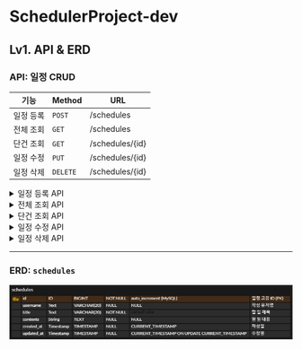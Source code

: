 # SchedulerProject-dev

## Lv1. API & ERD

### API: 일정 CRUD

| 기능    | Method   | URL             |
|-------|----------|-----------------|
| 일정 등록 | `POST`   | /schedules      |
| 전체 조회 | `GET`    | /schedules      |
| 단건 조회 | `GET`    | /schedules/{id} |
| 일정 수정 | `PUT`    | /schedules/{id} |
| 일정 삭제 | `DELETE` | /schedules/{id} |

<details>
<summary>일정 등록 API</summary>

#### [개요]

- **URL**: `/schedules`
- **HTTP METHOD**: `POST`
- **설명**: 일정을 생성하는 API입니다.

#### [요청]

- `Headers`: 없음
- `Param`: 없음
- `Body`:

  | 키         | 데이터 타입 | 설명        | 필수값 |
      |------------|--------------|-------------|--------|
  | `title`     | `String`        | 일정 제목    | Y      |
  | `username`  | `String`        | 사용자 이름  | Y      |

- 예시
    ```json
    {
      "title": "공부하기",
      "username": "dilee"
    }
    ```

#### [응답]

- 성공
    - 설명

      | 키               | 타입     | 설명     |
      | --------------- | ------ | ------ |
      | `status`        | `int`    | 상태 코드  |
      | `data.id`       | `Long`   | 일정 ID  |
      | `data.title`    | `String` | 일정 제목  |
      | `data.username` | `String` | 사용자 이름 |

    - 예시
        ```json
        {
          "status": 200,
          "data": {
            "id": 1,
            "title": "공부하기",
            "username": "dilee"
          }
        }
       ```
- 실패
    - 설명

      | 키         | 타입     | 설명     |
      | --------- | ------ | ------ |
      | `status`  | `int`    | 상태 코드  |
      | `message` | `String` | 에러 메시지 |

    - 예시
        ```json
        {
          "status": 400,
          "message": "필수값이 누락되었습니다."
        }
        ```

</details>


<details>
<summary>전체 조회 API</summary>

#### [개요]

- **URL**: `/schedules`
- **HTTP METHOD**: `GET`
- **설명**: 모든 일정을 조회하는 API입니다.

#### [요청]

- `Headers`: 없음
- `Param` / `Body`: 없음

#### [응답]

- 성공
    - 설명

      | 키                 | 타입     | 설명     |
      | ----------------- | ------ | ------ |
      | `status`          | `int`    | 상태 코드  |
      | `data[].id`       | `Long`   | 일정 ID  |
      | `data[].title`    | `String` | 일정 제목  |
      | `data[].username` | `String` | 사용자 이름 |

    - 예시
        ```json
        {
          "status": 200,
          "data": [
            {
              "id": 1,
              "title": "공부하기",
              "username": "dilee"
            },
            {
              "id": 2,
              "title": "운동하기",
              "username": "dilee"
            }
          ]
        }
        ```

- 실패
    - 설명

      | 키         | 타입     | 설명     |
      | --------- | ------ | ------ |
      | `status`  | int    | 상태 코드  |
      | `message` | String | 에러 메시지 |

    - 예시
      ```json
        {
        "status": 500,
        "message": "서버 에러가 발생했습니다."
        }
      ```

</details>


<details>
<summary>단건 조회 API</summary>

#### [개요]

- **URL**: `/schedules/{id}`
- **HTTP METHOD**: `GET`
- **설명**: 특정 ID의 일정을 조회하는 API입니다.

#### [요청]

- `Headers`: 없음
- `Param`:
    - 설명

      | 키   | 데이터타입 | 설명         | 필수값 |
      |------|------------|--------------|--------|
      | `id`   | `Long`       | 일정 ID       | Y      |

    - 예시
      ```
      URL: /schedules/1
      ```

- `Body`: 없음

#### [응답]

- 성공
    - 설명

      | 키               | 타입     | 설명     |
      | --------------- | ------ | ------ |
      | `status`        | `int`    | 상태 코드  |
      | `data.id`       | `Long`   | 일정 ID  |
      | `data.title`    | `String` | 일정 제목  |
      | `data.username` | `String` | 사용자 이름 |

    - 예시

        ```json
        {
          "status": 200,
          "data": {
            "id": 1,
            "title": "공부하기",
            "username": "dilee"
          }
        }
        ```
- 실패
    - 설명

      | 키         | 타입     | 설명     |
      | --------- | ------ | ------ |
      | `status`  | `int`    | 상태 코드  |
      | `message` | `String` | 에러 메시지 |

    - 예시
      ```json
      {
        "status": 404,
        "message": "해당 ID의 일정을 찾을 수 없습니다."
      }
      ```

</details>


<details>
<summary>일정 수정 API</summary>

- **URL**: `/schedules/{id}`
- **HTTP METHOD**: `PUT`
- **설명**: 일정 ID에 해당하는 일정을 수정하는 API입니다.

---

#### [요청]

- `Headers`: 없음

- `Param`:
    - 설명

      | 키   | 데이터타입 | 설명     | 필수값 |
      |------|------------|----------|--------|
      | `id`   | `Long`       | 일정 ID  | Y      |

    - 예시
      ```
      URL: /schedules/1
      ```

- `Body`:
    - 설명

      | 키       | 데이터타입 | 설명     | 필수값 |
      |----------|------------|----------|--------|
      | `title`    | `String`     | 일정 제목 | Y      |
      | `username` | `String`     | 사용자명  | Y      |
      | `contents` | `String`     | 일정 내용 | Y      |

    - 예시
      ```json
      {
        "title": "스터디 모임",
        "username": "dilee",
        "contents": "자바 스터디 회의"
      }
      ```

---

#### [응답]

- 성공
    - 설명

      | 키   | 데이터타입 | 설명         |
      |------|------------|--------------|
      | `data` | `Object`     | 수정된 일정 데이터 |

    - 예시
      ```json
      {
        "status": 200,
        "data": {
          "id": 1
        }
      }
      ```

- 실패
    - 설명

      | 키     | 데이터타입 | 설명         |
      |--------|------------|--------------|
      | `status` | `int`        | 상태 코드     |
      | `message`| `String`     | 에러 메시지   |

    - 예시
      ```json
      {
        "status": 400,
        "message": "에러가 발생했습니다."
      }
      ```

</details>


<details>
<summary>일정 삭제 API</summary>

- **URL**: `/schedules/{id}`
- **HTTP METHOD**: `DELETE`
- **설명**: 일정 ID에 해당하는 일정을 삭제하는 API입니다.

---

#### [요청]

- `Headers`: 없음
- `Param`:
    - 설명

      | 키   | 데이터타입 | 설명     | 필수값 |
      |------|------------|----------|--------|
      | `id`   | `Long`       | 일정 ID  | Y      |

    - 예시
      ```
      URL: /schedules/1
      ```

- `Body`: 없음

---

#### [응답]

- 성공

    - 설명

      | 키   | 데이터타입 | 설명         |
      |------|------------|--------------|
      | `data` | `Object`     | 삭제된 일정 정보 |

    - 예시
      ```json
      {
        "status": 200,
        "data": {
          "id": 1
        }
      }
      ```

- 실패
    - 설명

      | 키     | 데이터타입 | 설명         |
      |--------|------------|--------------|
      | `status` | `int`        | 상태 코드     |
      | `message`| `String`     | 에러 메시지   |

    - 예시
      ```json
      {
        "status": 400,
        "message": "에러가 발생했습니다."
      }
      ```

</details>

---

### ERD: `schedules`
![img.png](Lv1ERD.png)